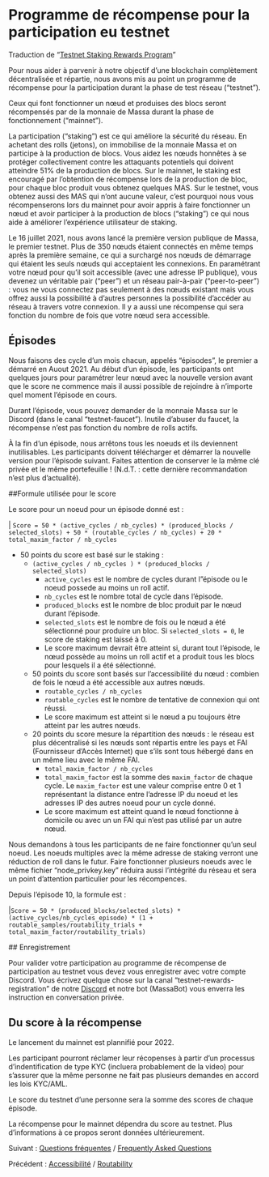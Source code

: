 # Programme de récompense pour la participation eu testnet

Traduction de “[Testnet Staking Rewards Program](https://docs.massa.net/en/latest/testnet/rewards.html)”

Pour nous aider à parvenir à notre objectif d’une blockchain complètement décentralisée et répartie, nous avons mis au point un programme de récompense pour la participation durant la phase de test réseau (“testnet”).

Ceux qui font fonctionner un nœud et produises des blocs seront récompensés par de la monnaie de Massa durant la phase de fonctionnement (“mainnet”).

La participation (“staking”) est ce qui améliore la sécurité du réseau. En achetant des rolls (jetons), on immobilise de la monnaie Massa et on participe à la production de blocs. Vous aidez les nœuds honnêtes à se protéger collectivement contre les attaquants potentiels qui doivent atteindre 51% de la production de blocs. Sur le mainnet, le staking est encouragé par l’obtention de récompense lors de la production de bloc, pour chaque bloc produit vous obtenez quelques MAS. Sur le testnet, vous obtenez aussi des MAS qui n’ont aucune valeur, c’est pourquoi nous vous récompenserons lors du mainnet pour avoir appris à faire fonctionner un nœud et avoir participer à la production de blocs (“staking”) ce qui nous aide à améliorer l’expérience utilisateur de staking.

Le 16 juillet 2021, nous avons lancé la première version publique de Massa, le premier testnet. Plus de 350 nœuds étaient connectés en même temps après la première semaine, ce qui a surchargé nos nœuds de démarrage qui étaient les seuls nœuds qui acceptaient les connexions. En paramétrant votre nœud pour qu’il soit accessible (avec une adresse IP publique), vous devenez un véritable pair (“peer”) et un réseau pair-à-pair (“peer-to-peer”) : vous ne vous connectez pas seulement à des nœuds existant mais vous offrez aussi la possibilité à d’autres personnes la possibilité d’accéder au réseau à travers votre connexion. Il y a aussi une récompense qui sera fonction du nombre de fois que votre nœud sera accessible.

## Épisodes

Nous faisons des cycle d’un mois chacun, appelés “épisodes”, le premier a démarré en Auout 2021. Au début d’un épisode, les participants ont quelques jours pour paramétrer leur nœud avec la nouvelle version avant que le score ne commence mais il aussi possible de rejoindre à n’importe quel moment l’épisode en cours.

Durant l’épisode, vous pouvez demander de la monnaie Massa sur le Discord (dans le canal “testnet-faucet”). Inutile d’abuser du faucet, la récompense n’est pas fonction du nombre de rolls actifs.

À la fin d’un épisode, nous arrêtons tous les noeuds et ils deviennent inutilisables. Les participants doivent télécharger et démarrer la nouvelle version pour l’épisode suivant. Faites attention de conserver le la même clé privée et le même portefeuille ! (N.d.T. : cette dernière recommandation n’est plus d’actualité).

##Formule utilisée pour le score

Le score pour un noeud pour un épisode donné est :

| `Score = 50 * (active_cycles / nb_cycles) * (produced_blocks / selected_slots) + 50 * (routable_cycles / nb_cycles) + 20 * total_maxim_factor / nb_cycles`

+ 50 points du score est basé sur le staking :
    + `(active_cycles / nb_cycles ) * (produced_blocks / selected_slots)`
        + `active_cycles` est le nombre de cycles durant l”épisode ou le noeud possede au moins un roll actif.
        + `nb_cycles` est le nombre total de cycle dans l’épisode.
        + `produced_blocks` est le nombre de bloc produit par le nœud durant l’épisode.
        + `selected_slots` est le nombre de fois ou le nœud a été sélectionné pour produire un bloc. Si `selected_slots = 0`, le score de staking est laissé à 0.
        +  Le score maximum devrait être atteint si, durant tout l’épisode, le nœud possède au moins un roll actif et a produit tous les blocs pour lesquels il a été sélectionné.
    + 50 points du score sont basés sur l’accessibilité du nœud : combien de fois le nœud a été accessible aux autres nœuds.
        + `routable_cycles / nb_cycles`
        + `routable_cycles` est le nombre de tentative de connexion qui ont réussi.
        + Le score maximum est atteint si le nœud a pu toujours être atteint par les autres nœuds.
    + 20 points du score mesure la répartition des nœuds : le réseau est plus décentralisé si les nœuds sont répartis entre les pays et FAI (Fournisseur d’Accès Internet) que s’ils sont tous hébergé dans en un même lieu avec le même FAI.
        + `total_maxim_factor / nb_cycles`
        + `total_maxim_factor` est la somme des `maxim_factor` de chaque cycle. Le `maxim_factor` est une valeur comprise entre 0 et 1 représentant la distance entre l’adresse IP du noeud et les adresses IP des autres noeud pour un cycle donné.
        + Le score maximum est atteint quand le nœud fonctionne à domicile ou avec un un FAI qui n’est pas utilisé par un autre nœud.

Nous demandons à tous les participants de ne faire fonctionner qu’un seul noeud. Les noeuds multiples avec la même adresse de staking verront une réduction de roll dans le futur. Faire fonctionner plusieurs noeuds avec le même fichier “node_privkey.key” réduira aussi l’intégrité du réseau et sera un point d’attention particulier pour les récompences.

Depuis l’épisode 10, la formule est :

|`Score = 50 * (produced_blocks/selected_slots) * (active_cycles/nb_cycles_episode) * (1 + routable_samples/routability_trials + total_maxim_factor/routability_trials)`

## Enregistrement

Pour valider votre participation au programme de récompense de participation au testnet vous devez vous enregistrer avec votre compte Discord. Vous écrivez quelque chose sur la canal “testnet-rewards-registration” de notre [Discord](https://discord.com/invite/massa) et notre bot (MassaBot) vous enverra les instruction en conversation privée.

## Du score à la récompense

Le lancement du mainnet est plannifié pour 2022.

Les participant pourront réclamer leur récopenses à partir d’un processus d’indentification de type KYC (incluera probablement de la video) pour s’assurer que la même personne ne fait pas plusieurs demandes en accord les lois KYC/AML.

Le score du testnet d’une personne sera la somme des scores de chaque épisode.

La récompense pour le mainnet dépendra du score au testnet. Plus d’informations à ce propos seront données ultérieurement.

Suivant : [Questions fréquentes](URL) / [Frequently Asked Questions](https://docs.massa.net/en/latest/testnet/faq.html)

Précédent : [Accessibilité](./Routability.md) / [Routability](https://docs.massa.net/en/latest/testnet/routability.html)
